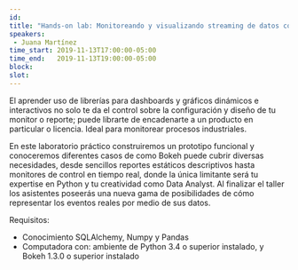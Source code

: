 ```yaml
---
id: 
title: "Hands-on lab: Monitoreando y visualizando streaming de datos con Bokeh"
speakers:
 - Juana Martínez
time_start: 2019-11-13T17:00:00-05:00
time_end:   2019-11-13T19:00:00-05:00
block: 
slot: 
---
```


El aprender uso de librerías para dashboards y gráficos dinámicos e interactivos no solo te da el control sobre la configuración y diseño de tu monitor o reporte; puede librarte de encadenarte a un producto en particular o licencia. Ideal para monitorear procesos industriales.

En este laboratorio práctico construiremos un prototipo funcional y conoceremos diferentes casos de como Bokeh puede cubrir diversas necesidades, desde sencillos reportes estáticos descriptivos hasta monitores de control en tiempo real, donde la única limitante será tu expertise en Python y tu creatividad como Data Analyst. Al finalizar el taller los asistentes poseerás una nueva gama de posibilidades de cómo representar los eventos reales por medio de sus datos.

Requisitos:
<ul>
 	<li>Conocimiento SQLAlchemy, Numpy y Pandas</li>
 	<li>Computadora con: ambiente de Python 3.4 o superior instalado, y Bokeh 1.3.0 o superior instalado</li>
</ul>